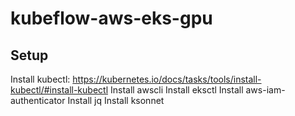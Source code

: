 # kubeflow-aws-eks-gpu

## Setup
Install kubectl: https://kubernetes.io/docs/tasks/tools/install-kubectl/#install-kubectl
Install awscli
Install eksctl
Install aws-iam-authenticator
Install jq
Install ksonnet
